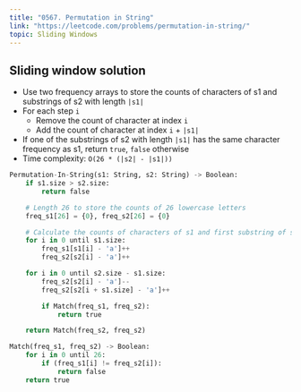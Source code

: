 ```yaml
---
title: "0567. Permutation in String"
link: "https://leetcode.com/problems/permutation-in-string/"
topic: Sliding Windows
---
```


## Sliding window solution

- Use two frequency arrays to store the counts of characters of s1 and substrings of s2 with length `|s1|`
- For each step `i`
  - Remove the count of character at index `i`
  - Add the count of character at index `i` + `|s1|`
- If one of the substrings of s2 with length `|s1|`
  has the same character frequency as s1, return `true`, `false` otherwise
- Time complexity: `O(26 * (|s2| - |s1|))`

```python
Permutation-In-String(s1: String, s2: String) -> Boolean:
    if s1.size > s2.size:
        return false

    # Length 26 to store the counts of 26 lowercase letters
    freq_s1[26] = {0}, freq_s2[26] = {0}

    # Calculate the counts of characters of s1 and first substring of s2 with length |s1|
    for i in 0 until s1.size:
        freq_s1[s1[i] - 'a']++
        freq_s2[s2[i] - 'a']++

    for i in 0 until s2.size - s1.size:
        freq_s2[s2[i] - 'a']--
        freq_s2[s2[i + s1.size] - 'a']++

        if Match(freq_s1, freq_s2):
            return true

    return Match(freq_s2, freq_s2)

Match(freq_s1, freq_s2) -> Boolean:
    for i in 0 until 26:
        if (freq_s1[i] != freq_s2[i]):
            return false
    return true
```
